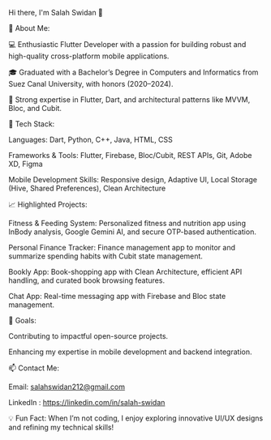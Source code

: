 Hi there, I'm Salah Swidan 👋

🚀 About Me:

💻 Enthusiastic Flutter Developer with a passion for building robust and high-quality cross-platform mobile applications.

🎓 Graduated with a Bachelor’s Degree in Computers and Informatics from Suez Canal University, with honors (2020–2024).

🌱 Strong expertise in Flutter, Dart, and architectural patterns like MVVM, Bloc, and Cubit.


🔧 Tech Stack:

Languages: Dart, Python, C++, Java, HTML, CSS

Frameworks & Tools: Flutter, Firebase, Bloc/Cubit, REST APIs, Git, Adobe XD, Figma

Mobile Development Skills: Responsive design, Adaptive UI, Local Storage (Hive, Shared Preferences), Clean Architecture


📈 Highlighted Projects:

Fitness & Feeding System: Personalized fitness and nutrition app using InBody analysis, Google Gemini AI, and secure OTP-based authentication.

Personal Finance Tracker: Finance management app to monitor and summarize spending habits with Cubit state management.

Bookly App: Book-shopping app with Clean Architecture, efficient API handling, and curated book browsing features.

Chat App: Real-time messaging app with Firebase and Bloc state management.


🎯 Goals:

Contributing to impactful open-source projects.

Enhancing my expertise in mobile development and backend integration.


📫 Contact Me:

Email: salahswidan212@gmail.com

LinkedIn : https://linkedin.com/in/salah-swidan



💡 Fun Fact:
When I’m not coding, I enjoy exploring innovative UI/UX designs and refining my technical skills!



